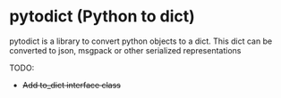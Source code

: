 # pytodict (Python to dict)

pytodict is a library to convert python objects to a dict. This dict can be converted to json, msgpack or other serialized representations

TODO:
* ~~Add to_dict interface class~~
